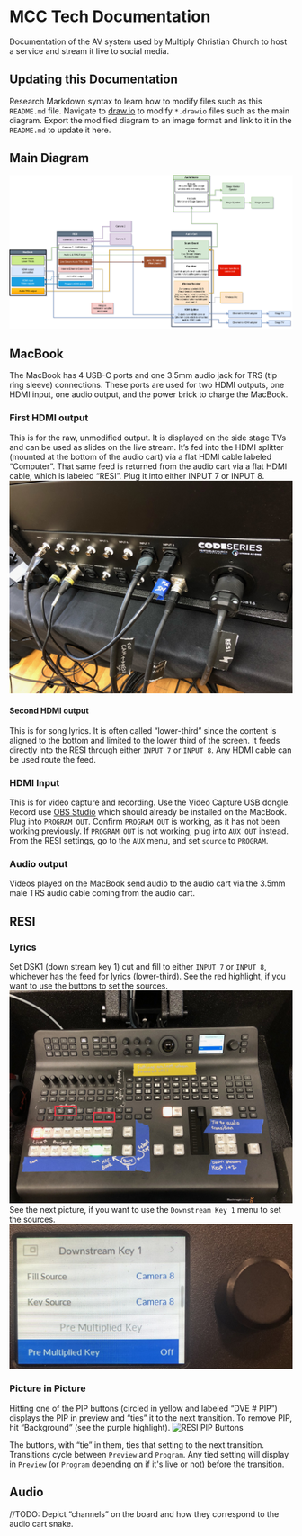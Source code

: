 # MCC Tech Documentation

Documentation of the AV system used by Multiply Christian Church to host a service and stream it live to social media.

## Updating this Documentation

Research Markdown syntax to learn how to modify files such as this `README.md` file.
Navigate to [draw.io](https://draw.io) to modify `*.drawio` files such as the main diagram.
Export the modified diagram to an image format and link to it in the `README.md` to update it here.

## Main Diagram

![main diagram](/images/diagrams/main.png)

## MacBook

The MacBook has 4 USB-C ports and one 3.5mm audio jack for TRS (tip ring sleeve) connections.
These ports are used for two HDMI outputs, one HDMI input, one audio output, and the power brick to charge the MacBook.

### First HDMI output

  This is for the raw, unmodified output.
  It is displayed on the side stage TVs and can be used as slides on the live stream.
  It’s fed into the HDMI splitter (mounted at the bottom of the audio cart) via a flat HDMI cable labeled “Computer”.
  That same feed is returned from the audio cart via a flat HDMI cable, which is labeled “RESI”.
  Plug it into either INPUT 7 or INPUT 8.
  ![Back of the RESI](/images/RESI/back.jpeg)

#### Second HDMI output 

  This is for song lyrics.
  It is often called “lower-third” since the content is aligned to the bottom and limited to the lower third of the screen.
  It feeds directly into the RESI through either `INPUT 7` or `INPUT 8`.
  Any HDMI cable can be used route the feed.

### HDMI Input 

  This is for video capture and recording.
  Use the Video Capture USB dongle.
  Record use [OBS Studio](https://obsproject.com/) which should already be installed on the MacBook.
  Plug into `PROGRAM OUT`.
  Confirm `PROGRAM OUT` is working, as it has not been working previously.
  If `PROGRAM OUT` is not working, plug into `AUX OUT` instead.
  From the RESI settings, go to the `AUX` menu, and set `source` to `PROGRAM`.

### Audio output

  Videos played on the MacBook send audio to the audio cart via the 3.5mm male TRS audio cable coming from the audio cart.

## RESI

### Lyrics
  Set DSK1 (down stream key 1) cut and fill to either `INPUT 7` or `INPUT 8`, whichever has the feed for lyrics (lower-third).
  See the red highlight, if you want to use the buttons to set the sources.
  ![RESI DSK1 Buttons](/images/RESI/front_DSK1_buttons.jpeg)
  See the next picture, if you want to use the `Downstream Key 1` menu to set the sources.
  ![RESI DSK1 Sources Menu](/images/RESI/settings_DSK1_sources.jpg)

### Picture in Picture 
  Hitting one of the PIP buttons (circled in yellow and labeled “DVE # PIP”) displays the PIP in preview and “ties” it to the next transition.
  To remove PIP, hit “Background” (see the purple highlight).
  ![RESI PIP Buttons](/imgaes/RESI/)

  The buttons, with “tie” in them, ties that setting to the next transition.
  Transitions cycle between `Preview` and `Program`.
  Any tied setting will display in `Preview` (or `Program` depending on if it's live or not) before the transition.

## Audio

//TODO: Depict “channels” on the board and how they correspond to the audio cart snake.
